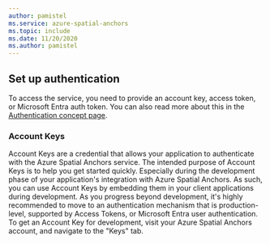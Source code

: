 ```yaml
---
author: pamistel
ms.service: azure-spatial-anchors
ms.topic: include
ms.date: 11/20/2020
ms.author: pamistel
---
```

## Set up authentication

To access the service, you need to provide an account key, access token, or Microsoft Entra auth token. You can also read more about this in the [Authentication concept page](../articles/spatial-anchors/concepts/authentication.md).

### Account Keys

Account Keys are a credential that allows your application to authenticate with the Azure Spatial Anchors service. The intended purpose of Account Keys is to help you get started quickly. Especially during the development phase of your application's integration with Azure Spatial Anchors. As such, you can use Account Keys by embedding them in your client applications during development. As you progress beyond development, it's highly recommended to move to an authentication mechanism that is production-level, supported by Access Tokens, or Microsoft Entra user authentication. To get an Account Key for development, visit your Azure Spatial Anchors account, and navigate to the "Keys" tab.
